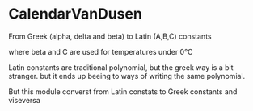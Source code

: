 # CalendarVanDusen

From Greek (alpha, delta and beta) to Latin (A,B,C) constants

where beta and C are used for temperatures under 0°C

Latin constants are traditional polynomial, but the greek way is a bit stranger. but it ends up beeing to ways of writing the same polynomial.

But this module converst from Latin constats to Greek constants and viseversa


